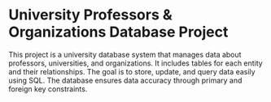 # University Professors & Organizations Database Project
This project is a university database system that manages data about professors, universities, and organizations. It includes tables for each entity and their relationships. The goal is to store, update, and query data easily using SQL. The database ensures data accuracy through primary and foreign key constraints.
